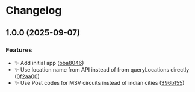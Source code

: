 # Changelog

## 1.0.0 (2025-09-07)


### Features

* :sparkles: Add initial app ([bba8046](https://github.com/Scrimley/WeatherSmartWatchApp/commit/bba80469a7654f1c3885c8298d2e48a3fe87e448))
* :sparkles: Use location name from API instead of from queryLocations directly ([0f2aa00](https://github.com/Scrimley/WeatherSmartWatchApp/commit/0f2aa006e3e414fb68ae88b405bcaf17b713f9c8))
* :sparkles: Use Post codes for MSV circuits instead of indian cities ([396b155](https://github.com/Scrimley/WeatherSmartWatchApp/commit/396b155fb328bb10e92e22ae50a4dee623c0e8e8))

